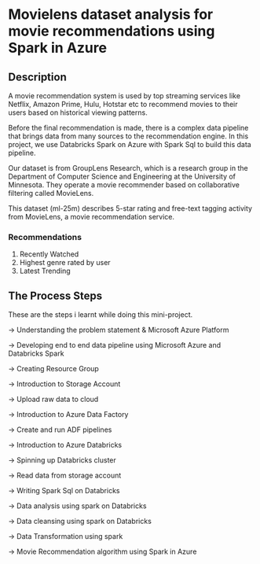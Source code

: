 # Movielens dataset analysis for movie recommendations using Spark in Azure


## Description

A movie recommendation system is used by top streaming services like Netflix, Amazon Prime, Hulu, Hotstar etc to recommend movies to their users based on historical viewing patterns.

Before the final recommendation is made, there is a complex data pipeline that brings data from many sources to the recommendation engine. In this project, we use Databricks Spark on Azure with Spark Sql to build this data pipeline.


Our dataset is from GroupLens Research, which is a research group in the Department of Computer Science and Engineering at the University of Minnesota. They operate a movie recommender based on collaborative filtering called MovieLens. 

This dataset (ml-25m) describes 5-star rating and free-text tagging activity from MovieLens, a movie recommendation service. 

### Recommendations
1. Recently Watched
2. Highest genre rated by user
3. Latest Trending

## The Process Steps

These are the steps i learnt while doing this mini-project.

-> Understanding the problem statement & Microsoft Azure Platform

-> Developing end to end data pipeline using Microsoft Azure and Databricks Spark

-> Creating Resource Group

-> Introduction to Storage Account

-> Upload raw data to cloud

-> Introduction to Azure Data Factory

-> Create and run ADF pipelines

-> Introduction to Azure Databricks

-> Spinning up Databricks cluster

-> Read data from storage account

-> Writing Spark Sql on Databricks

-> Data analysis using spark on Databricks

-> Data cleansing using spark on Databricks

-> Data Transformation using spark

-> Movie Recommendation algorithm using Spark in Azure




